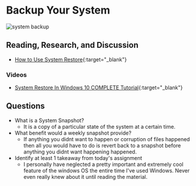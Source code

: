 # Backup Your System

![system backup](https://helpdeskgeek.com/wp-content/pictures/2019/10/backup.jpeg)

## Reading, Research, and Discussion

- [How to Use System Restore](https://www.lifewire.com/how-to-use-system-restore-in-windows-2626131){:target="_blank"} 

### Videos

- [System Restore In Windows 10 COMPLETE Tutorial](https://www.youtube.com/watch?v=-SQV6nNXqsE){:target="_blank"}


## Questions

- What is a System Snapshot?
  - It is a copy of a particular state of the system at a certain time.
- What benefit would a weekly snapshot provide?
  - If anything you didnt want to happen or corruption of files happened then all you would have to do is revert back to a snapshot before anything you didnt want happening happened.
- Identify at least 1 takeaway from today's assignment
  - I personally have neglected a pretty important and extremely cool feature of the windows OS the entire time I've used Windows. Never even really knew about it until reading the material.